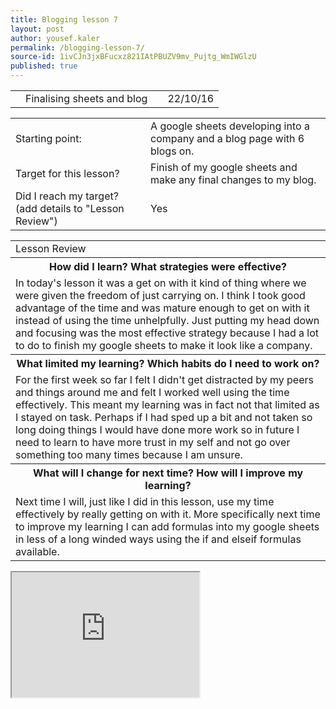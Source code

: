 ```yaml
---
title: Blogging lesson 7
layout: post
author: yousef.kaler
permalink: /blogging-lesson-7/
source-id: 1ivCJn3jxBFucxz821IAtPBUZV9mv_Pujtg_WmIWGlzU
published: true
---
```

<table>
  <tr>
    <td></td>
    <td>Finalising sheets and blog</td>
    <td></td>
    <td>22/10/16</td>
  </tr>
</table>


<table>
  <tr>
    <td>Starting point:</td>
    <td>A google sheets developing into a company and a blog page with 6 blogs on.</td>
  </tr>
  <tr>
    <td>Target for this lesson?</td>
    <td>Finish of my google sheets  and make any final changes to my blog.</td>
  </tr>
  <tr>
    <td>Did I reach my target? 
(add details to "Lesson Review")</td>
    <td> Yes</td>
  </tr>
</table>


<table>
  <tr>
    <td>Lesson Review</td>
  </tr>
  <tr>
    <th>How did I learn? What strategies were effective? </th>
  </tr>
  <tr>
    <td>In today's lesson it was a get on with it kind of thing where we were given the freedom of just carrying on. I think I took good advantage of the time and was mature enough to get on with it instead of using the time unhelpfully. Just putting my head down and focusing was the most effective strategy because I had a lot to do to finish my google sheets to make it look like a company.</td>
  </tr>
  <tr>
    <th>What limited my learning? Which habits do I need to work on? </th>
  </tr>
  <tr>
    <td>For the first week so far I felt I didn't get distracted by my peers and things around me and felt I worked well using the time effectively. This meant my learning was in fact not that limited as I stayed on task. Perhaps if I had sped up a bit and not taken so long doing things I would have done more work so in future I need to learn to have more trust in my self and not go over something too many times because I am unsure.</td>
  </tr>
  <tr>
    <th>What will I change for next time? How will I improve my learning?</th>
  </tr>
  <tr>
    <td>Next time I will, just like I did in this lesson, use my time effectively by really getting on with it. More specifically next time to improve my learning I can add formulas into my google sheets in less of a long winded ways using the if and elseif formulas available.</td>
  </tr>
</table>
<iframe src="https://docs.google.com/spreadsheets/d/1giO-RFRndXP3wyzhtTS-0rjMyQ2LVRcfMKhAdn-TeiM/pubhtml?widget=true&amp;headers=false"
 height="200" width="300" ></iframe>


